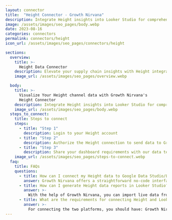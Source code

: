 ```yaml
---
layout: connector
title:  "Height Connector - Growth Nirvana"
description: Integrate Height insights into Looker Studio for comprehensive supply chain analytics that guide your operational strategies.
image: /assets/images/seo_pages/body.webp
date: 2023-08-16
categories: connectors
permalink: connectors/height
icon_url: /assets/images/seo_pages/connectors/height

sections:
  overview:
    title: >-
      Height Data Connector
    description: Elevate your supply chain insights with Height integration. Seamlessly merge supply chain data from Height with Looker Studio's analytical capabilities, unlocking insights that drive inventory strategies, logistics performance, and operational excellence.
    image_url: /assets/images/seo_pages/overview.webp

  body:
    title: >-
      Visualize Your Height channel data with Growth Nirvana's
      Height Connector
    description: Integrate Height insights into Looker Studio for comprehensive supply chain analytics that guide your operational strategies.
    image_url: /assets/images/seo_pages/body.webp
  steps_to_connect:
    title: Steps to connect
    steps:
      - title: "Step 1"
        description: Login to your Height account
      - title: "Step 2"
        description: Authorize the Height connection to send data to Growth Nirvana
      - title: "Step 3"
        description: Share your dashboard requirements with our data team. We will build the report for you.
    image_url: /assets/images/seo_pages/steps-to-connect.webp
  faq:
    title: FAQs
    questions:
      - title: How can I connect my Height data to Google Data Studio/Looker Studio?
        answer: Growth Nirvana offers a straightforward no-code interface to connect to Height data sources.
      - title: How can I generate Height data reports in Looker Studio?
        answer: >-
          With the help of Growth Nirvana, you can import live data from Height into Looker Studio. These data can be viewed in charts, tables, and dashboards to generate branded reports that can be shared instantly.
      - title: What are the requirements for connecting Height and Looker Studio?
        answer: >-
          For connecting the two platforms, you should have: Growth Nirvana Account and Height Ads Account
---
```

